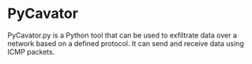 # PyCavator
 PyCavator.py is a Python tool that can be used to exfiltrate data over a network based on a defined protocol. It can send and receive data using ICMP packets.

